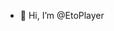 - 👋 Hi, I’m @EtoPlayer

<!---
EtoPlayer/EtoPlayer is a ✨ special ✨ repository because its `README.md` (this file) appears on your GitHub profile.
You can click the Preview link to take a look at your changes.
--->

